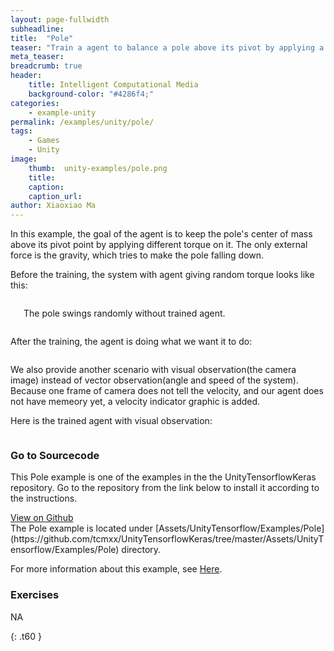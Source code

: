 ```yaml
---
layout: page-fullwidth
subheadline: 
title:  "Pole"
teaser: "Train a agent to balance a pole above its pivot by applying a torque, with either visual/vector observation. "
meta_teaser: 
breadcrumb: true
header:
    title: Intelligent Computational Media
    background-color: "#4286f4;"
categories:
    - example-unity
permalink: /examples/unity/pole/
tags:
    - Games
    - Unity
image:
    thumb:  unity-examples/pole.png
    title: 
    caption: 
    caption_url: 
author: Xiaoxiao Ma
---
```


In this example, the goal of the agent is to keep the pole's center of mass above its pivot point by applying different torque on it. The only external force is the gravity, which tries to make the pole falling down.

Before the training, the system with agent giving random torque looks like this:
<div class="row text-center">
	<div class="medium-8 columns t30">
       <img src="{{ site.urlimg }}unity-examples/pole-before-training.gif" alt="">
	   <p>The pole swings randomly without trained agent.</p>
    </div><!-- /.medium-8.columns -->
</div><!-- /.row -->

After the training, the agent is doing what we want it to do:
<div class="row text-center">
	<div class="medium-8 columns t30">
       <img src="{{ site.urlimg }}unity-examples/pole-after-training.gif" alt="">
    </div><!-- /.medium-8.columns -->
</div><!-- /.row -->

We also provide another scenario with visual observation(the camera image) instead of vector observation(angle and speed of the system). Because one frame of camera does not tell the velocity, and our agent does not have memeory yet, a velocity indicator graphic is added.

Here is the trained agent with visual observation:
<div class="row text-center">
	<div class="medium-8 columns t30">
       <img src="{{ site.urlimg }}unity-examples/pole-visual-after-training.gif" alt="">
    </div><!-- /.medium-8.columns -->
</div><!-- /.row -->


### Go to Sourcecode
This Pole example is one of the examples in the the UnityTensorflowKeras repository. Go to the repository from the link below to install it according to the instructions. 
<div class="row">
    <div class="medium-6 columns t10">
	  <a class = "radius button small" target="_blank" href = "https://github.com/tcmxx/UnityTensorflowKeras" >View on Github</a>
    </div>
</div><!-- /.row -->
The Pole example is located under [Assets/UnityTensorflow/Examples/Pole](https://github.com/tcmxx/UnityTensorflowKeras/tree/master/Assets/UnityTensorflow/Examples/Pole) directory.

For more information about this example, see [Here](https://github.com/tcmxx/UnityTensorflowKeras/blob/master/Documents/ExamplesList.md#pole).

### Exercises
NA

{: .t60 }
<!--
<div id="bottom" class="row t30">
    <div class="small-12 columns">
       {% include next-previous-post-in-category %}
    </div>
</div>
-->
